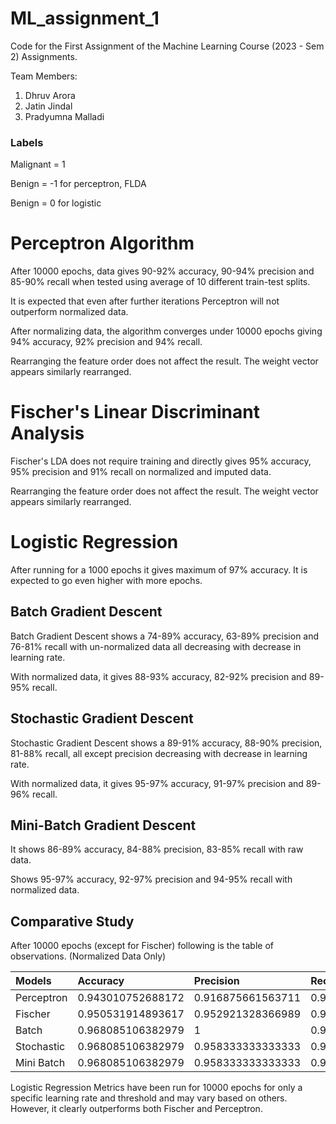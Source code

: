 # ML_assignment_1

Code for the First Assignment of the Machine Learning Course (2023 - Sem 2) Assignments.

Team Members:
1) Dhruv Arora
2) Jatin Jindal
3) Pradyumna Malladi

### Labels

Malignant = 1

Benign = -1 for perceptron, FLDA

Benign = 0 for logistic

# Perceptron Algorithm

After 10000 epochs, data gives 90-92% accuracy, 90-94% precision and 85-90% recall when tested using average of 10 different train-test splits.

It is expected that even after further iterations Perceptron will not outperform normalized data.

After normalizing data, the algorithm converges under 10000 epochs giving 94% accuracy, 92% precision and 94% recall.

Rearranging the feature order does not affect the result. The weight vector appears similarly rearranged.

# Fischer's Linear Discriminant Analysis

Fischer's LDA does not require training and directly gives 95% accuracy, 95% precision and 91% recall on normalized and imputed data.

Rearranging the feature order does not affect the result. The weight vector appears similarly rearranged.

# Logistic Regression

After running for a 1000 epochs it gives maximum of 97% accuracy. It is expected to go even higher with more epochs.

## Batch Gradient Descent

Batch Gradient Descent shows a 74-89% accuracy, 63-89% precision and 76-81% recall with un-normalized data all decreasing with decrease in learning rate.

With normalized data, it gives 88-93% accuracy, 82-92% precision and 89-95% recall.

## Stochastic Gradient Descent

Stochastic Gradient Descent shows a 89-91% accuracy, 88-90% precision, 81-88% recall, all except precision decreasing with decrease in learning rate.

With normalized data, it gives 95-97% accuracy, 91-97% precision and 89-96% recall.

## Mini-Batch Gradient Descent

It shows 86-89% accuracy, 84-88% precision, 83-85% recall with raw data.

Shows 95-97% accuracy, 92-97% precision and 94-95% recall with normalized data.

## Comparative Study

After 10000 epochs (except for Fischer) following is the table of observations. (Normalized Data Only)

| Models     | Accuracy          | Precision         | Recall            |
| :--------- | :---------------- | :---------------- | :---------------- |
| Perceptron | 0.943010752688172 | 0.916875661563711 | 0.937355374697079 |
| Fischer    | 0.950531914893617 | 0.952921328366989 | 0.914998930095255 |
| Batch      | 0.968085106382979 | 1                 | 0.916666666666667 |
| Stochastic | 0.968085106382979 | 0.958333333333333 | 0.958333333333333 |
| Mini Batch | 0.968085106382979 | 0.958333333333333 | 0.958333333333333 |

Logistic Regression Metrics have been run for 10000 epochs for only a specific learning rate and threshold and may vary based on others. However, it clearly outperforms both Fischer and Perceptron.

